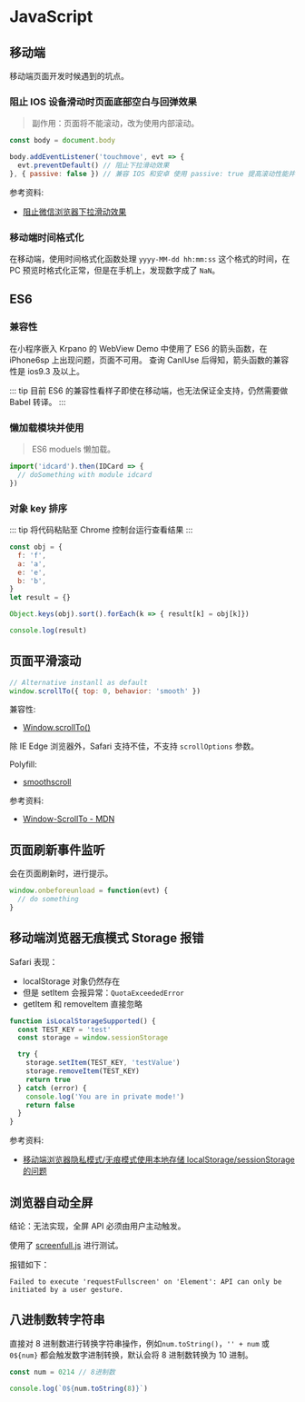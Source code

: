 # JavaScript

## 移动端

移动端页面开发时候遇到的坑点。

### 阻止 IOS 设备滑动时页面底部空白与回弹效果

> 副作用：页面将不能滚动，改为使用内部滚动。

```js
const body = document.body

body.addEventListener('touchmove', evt => {
  evt.preventDefault() // 阻止下拉滑动效果
}, { passive: false }) // 兼容 IOS 和安卓 使用 passive: true 提高滚动性能并减少崩溃
```

参考资料:

- [阻止微信浏览器下拉滑动效果](https://segmentfault.com/a/1190000014134234)

### 移动端时间格式化

在移动端，使用时间格式化函数处理 `yyyy-MM-dd hh:mm:ss` 这个格式的时间，在 PC 预览时格式化正常，但是在手机上，发现数字成了 `NaN`。

## ES6

### 兼容性

在小程序嵌入 Krpano 的 WebView Demo 中使用了 ES6 的箭头函数，在 iPhone6sp 上出现问题，页面不可用。
查询 CanIUse 后得知，箭头函数的兼容性是 ios9.3 及以上。

::: tip
目前 ES6 的兼容性看样子即使在移动端，也无法保证全支持，仍然需要做 Babel 转译。
:::

### 懒加载模块并使用

> ES6 moduels 懒加载。

```js
import('idcard').then(IDCard => {
  // doSomething with module idcard
})
```

### 对象 key 排序

::: tip
将代码粘贴至 Chrome 控制台运行查看结果
:::

```js
const obj = {
  f: 'f',
  a: 'a',
  e: 'e',
  b: 'b',
}
let result = {}

Object.keys(obj).sort().forEach(k => { result[k] = obj[k]})

console.log(result)
```

## 页面平滑滚动

```js
// Alternative instanll as default
window.scrollTo({ top: 0, behavior: 'smooth' })
```

兼容性:

- [Window.scrollTo()](https://developer.mozilla.org/en-US/docs/Web/API/Window/scrollTo#Browser_Compatibility)

除 IE Edge 浏览器外，Safari 支持不佳，不支持 `scrollOptions` 参数。

Polyfill:

- [smoothscroll](https://github.com/iamdustan/smoothscroll)

参考资料:

- [Window-ScrollTo - MDN](https://developer.mozilla.org/zh-CN/docs/Web/API/Window/scrollTo)

## 页面刷新事件监听

会在页面刷新时，进行提示。

```js
window.onbeforeunload = function(evt) {
  // do something
}
```

## 移动端浏览器无痕模式 Storage 报错

Safari 表现：

- localStorage 对象仍然存在
- 但是 setItem 会报异常：`QuotaExceededError`
- getItem 和 removeItem 直接忽略

```js
function isLocalStorageSupported() {
  const TEST_KEY = 'test'
  const storage = window.sessionStorage

  try {
    storage.setItem(TEST_KEY, 'testValue')
    storage.removeItem(TEST_KEY)
    return true
  } catch (error) {
    console.log('You are in private mode!')
    return false
  }
}
```

参考资料:

- [移动端浏览器隐私模式/无痕模式使用本地存储 localStorage/sessionStorage 的问题](https://my.oschina.net/jamesview/blog/2252926)

## 浏览器自动全屏

结论：无法实现，全屏 API 必须由用户主动触发。

使用了 [screenfull.js](https://github.com/sindresorhus/screenfull.js) 进行测试。

报错如下：

```text
Failed to execute 'requestFullscreen' on 'Element': API can only be initiated by a user gesture.
```

## 八进制数转字符串

直接对 8 进制数进行转换字符串操作，例如`num.toString()`，`'' + num` 或 `0${num}` 都会触发数字进制转换，默认会将 8 进制数转换为 10 进制。

```js
const num = 0214 // 8进制数

console.log(`0${num.toString(8)}`)
```
